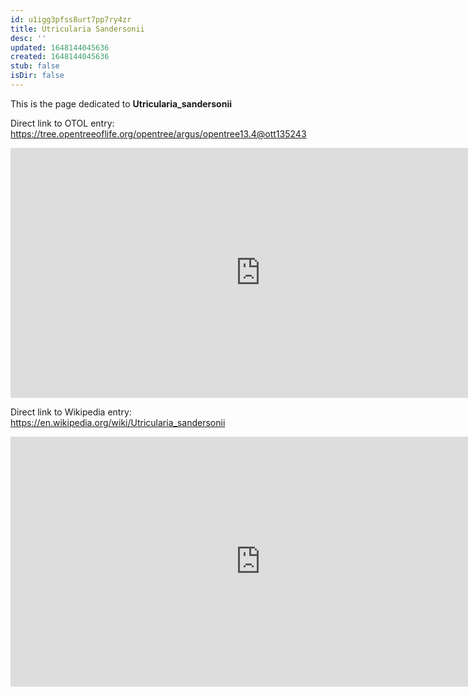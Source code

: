 ```yaml
---
id: u1igg3pfss8urt7pp7ry4zr
title: Utricularia Sandersonii
desc: ''
updated: 1648144045636
created: 1648144045636
stub: false
isDir: false
---
```

This is the page dedicated to **Utricularia_sandersonii**


Direct link to OTOL entry: https://tree.opentreeoflife.org/opentree/argus/opentree13.4@ott135243



<html>
    <body>
    <iframe src="https://tree.opentreeoflife.org/opentree/argus/opentree13.4@ott135243"
    width="800" height="400" frameborder="0" allowfullscreen> </iframe>
    </body>
</html>
    


Direct link to Wikipedia entry: https://en.wikipedia.org/wiki/Utricularia_sandersonii



<html>
    <body>
    <iframe src="https://en.wikipedia.org/wiki/Utricularia_sandersonii"
    width="800" height="400" frameborder="0" allowfullscreen> </iframe>
    </body>
</html>
    
